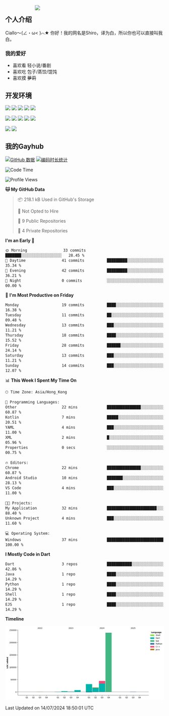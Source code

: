 <img align='right' src='https://img2.moeblog.vip/images/eCva.png' width='410px'>

## 个人介绍
Ciallo～(∠・ω< )⌒★ 你好！我的网名是Shiro，译为白，所以你也可以直接叫我白。

### 我的爱好

* 喜欢看 轻小说/番剧
* 喜欢吃 包子/蒸饺/馄饨
* 喜欢摸 ~~萝莉~~

## 开发环境
[![](https://img.shields.io/badge/Windows-11-blue?style=flat-square&logo=windows&logoColor=white)](https://www.microsoft.com/windows/get-windows-11)
[![](https://img.shields.io/badge/Macos-Sonoma-black?style=flat-square&logo=apple&logoColor=white)](https://www.apple.com/hk/en/macos/sonoma/)
[![](https://img.shields.io/badge/Debian-12-d0024d?style=flat-square&logo=debian&logoColor=white)](https://www.debian.org/)
[![](https://img.shields.io/badge/AlmaLinux-9-0f4266?style=flat-square&logo=almalinux&logoColor=white)](https://almalinux.org/)
[![](https://img.shields.io/badge/Windows%20Server-2012-blue?style=flat-square&logo=windows&logoColor=white)](https://www.microsoft.com/windows-server)

[![](https://img.shields.io/badge/Vivobook-PRO_16-f45a00?style=flat-square&logo=RepublicofGamers&logoColor=white)](https://www.asus.com.cn/laptops/for-creators/vivobook/vivobook-pro-16-oled-k6602/)
[![](https://img.shields.io/badge/Mac_Studio-M1_Max-black?style=flat-square&logo=apple&logoColor=white)](https://www.apple.com/hk/en/mac-studio/)
[![](https://img.shields.io/badge/Mi-MIX4-f45a00?style=flat-square&logo=xiaomi&logoColor=white)](https://www.mi.com/)
[![](https://img.shields.io/badge/SONY-WF1000XM4-f3c74a?style=flat-square)](https://www.sony.com.hk/zh/headphones/products/wf-1000xm4)
[![](https://img.shields.io/badge/Yubikey-5_NFC-9bc930?style=flat-square&logo=yubico&logoColor=9bc930)](https://www.yubico.com/hk/product/yubikey-5-nfc/)

[![](https://img.shields.io/badge/IDE-Visual_Studio_Code-blue?style=flat-square&logo=visual-studio-code&logoColor=white)](https://code.visualstudio.com/)
[![](https://img.shields.io/badge/IDE-JetBrains-black?style=flat-square&logo=jetbrains&logoColor=white)](https://code.visualstudio.com/)
## 我的Gayhub
[![GitHub 数据](https://github-readme-stats.vercel.app/api?username=verymoe)]()
[![编码时长统计](https://github-readme-stats.vercel.app/api/wakatime?username=shiro)]()

<!--START_SECTION:waka-->
![Code Time](http://img.shields.io/badge/Code%20Time-310%20hrs%2051%20mins-blue)

![Profile Views](http://img.shields.io/badge/Profile%20Views-0-blue)

**🐱 My GitHub Data** 

> 📦 218.1 kB Used in GitHub's Storage 
 > 
> 🚫 Not Opted to Hire
 > 
> 📜 9 Public Repositories 
 > 
> 🔑 4 Private Repositories 
 > 
**I'm an Early 🐤** 

```text
🌞 Morning                33 commits          ███████░░░░░░░░░░░░░░░░░░   28.45 % 
🌆 Daytime                41 commits          █████████░░░░░░░░░░░░░░░░   35.34 % 
🌃 Evening                42 commits          █████████░░░░░░░░░░░░░░░░   36.21 % 
🌙 Night                  0 commits           ░░░░░░░░░░░░░░░░░░░░░░░░░   00.00 % 
```
📅 **I'm Most Productive on Friday** 

```text
Monday                   19 commits          ████░░░░░░░░░░░░░░░░░░░░░   16.38 % 
Tuesday                  11 commits          ██░░░░░░░░░░░░░░░░░░░░░░░   09.48 % 
Wednesday                13 commits          ███░░░░░░░░░░░░░░░░░░░░░░   11.21 % 
Thursday                 18 commits          ████░░░░░░░░░░░░░░░░░░░░░   15.52 % 
Friday                   28 commits          ██████░░░░░░░░░░░░░░░░░░░   24.14 % 
Saturday                 13 commits          ███░░░░░░░░░░░░░░░░░░░░░░   11.21 % 
Sunday                   14 commits          ███░░░░░░░░░░░░░░░░░░░░░░   12.07 % 
```


📊 **This Week I Spent My Time On** 

```text
🕑︎ Time Zone: Asia/Hong_Kong

💬 Programming Languages: 
Other                    22 mins             ███████████████░░░░░░░░░░   60.87 % 
Kotlin                   7 mins              █████░░░░░░░░░░░░░░░░░░░░   20.51 % 
YAML                     4 mins              ███░░░░░░░░░░░░░░░░░░░░░░   11.00 % 
XML                      2 mins              █░░░░░░░░░░░░░░░░░░░░░░░░   05.96 % 
Properties               0 secs              ░░░░░░░░░░░░░░░░░░░░░░░░░   00.75 % 

🔥 Editors: 
Chrome                   22 mins             ███████████████░░░░░░░░░░   60.87 % 
Android Studio           10 mins             ███████░░░░░░░░░░░░░░░░░░   28.13 % 
VS Code                  4 mins              ███░░░░░░░░░░░░░░░░░░░░░░   11.00 % 

🐱‍💻 Projects: 
My Application           32 mins             ██████████████████████░░░   88.40 % 
Unknown Project          4 mins              ███░░░░░░░░░░░░░░░░░░░░░░   11.60 % 

💻 Operating System: 
Windows                  37 mins             █████████████████████████   100.00 % 
```

**I Mostly Code in Dart** 

```text
Dart                     3 repos             ███████████░░░░░░░░░░░░░░   42.86 % 
Java                     1 repo              ████░░░░░░░░░░░░░░░░░░░░░   14.29 % 
Python                   1 repo              ████░░░░░░░░░░░░░░░░░░░░░   14.29 % 
Shell                    1 repo              ████░░░░░░░░░░░░░░░░░░░░░   14.29 % 
EJS                      1 repo              ████░░░░░░░░░░░░░░░░░░░░░   14.29 % 
```



**Timeline**

![Lines of Code chart](https://raw.githubusercontent.com/verymoe/verymoe/main/assets/bar_graph.png)


 Last Updated on 14/07/2024 18:50:01 UTC
<!--END_SECTION:waka-->
